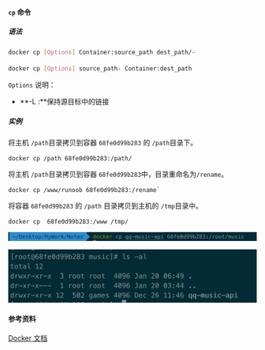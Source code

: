 #### `cp` 命令

##### 语法

```sh
docker cp [Options] Container:source_path dest_path/-

docker cp [Options] source_path- Container:dest_path
```

`Options` 说明：

- **-L :**保持源目标中的链接

##### 实例

将主机 `/path`目录拷贝到容器 `68fe0d99b283` 的 `/path`目录下。

```
docker cp /path 68fe0d99b283:/path/
```

将主机 `/path`目录拷贝到容器 `68fe0d99b283`中，目录重命名为`/rename`。

```
docker cp /www/runoob 68fe0d99b283:/rename`
```

将容器 `68fe0d99b283` 的 `/path` 目录拷贝到主机的 `/tmp`目录中。

```
docker cp  68fe0d99b283:/www /tmp/
```

![docker-cp.png](./images/docker-cp.png)

![docker-cp-res.png](./images/docker-cp-res.png)

#### 参考资料

[Docker 文档](https://docs.docker.com/get-started/)


